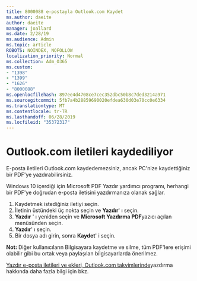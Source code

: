 ```yaml
---
title: 8000088 e-postayla Outlook.com Kaydet
ms.author: daeite
author: daeite
manager: joallard
ms.date: 2/28/19
ms.audience: Admin
ms.topic: article
ROBOTS: NOINDEX, NOFOLLOW
localization_priority: Normal
ms.collection: Adm_O365
ms.custom:
- "1398"
- "1399"
- "1626"
- "8000088"
ms.openlocfilehash: 897ee4d4708ce7cec352dbc50b8c7ded3214a971
ms.sourcegitcommit: 5fb7a4b28859690020efdea630d03e70cc0e6334
ms.translationtype: MT
ms.contentlocale: tr-TR
ms.lasthandoff: 06/28/2019
ms.locfileid: "35372317"
---
```

# <a name="saving-messages-in-outlookcom"></a>Outlook.com iletileri kaydediliyor

E-posta iletileri Outlook.com kaydedemezsiniz, ancak PC'nize kaydettiğiniz bir PDF'ye yazdırabilirsiniz.

Windows 10 içerdiği için Microsoft PDF Yazdır yardımcı programı, herhangi bir PDF'ye doğrudan e-posta iletisini yazdırmanıza olanak sağlar.

1. Kaydetmek istediğiniz iletiyi seçin.
2. İletinin üstündeki üç nokta seçin ve **Yazdır**' ı seçin.
3. **Yazdır** ' ı yeniden seçin ve **Microsoft Yazdırma PDF**yazıcı açılan menüsünden seçin.
4. **Yazdır**' ı seçin.
5. Bir dosya adı girin, sonra **Kaydet**' i seçin.

**Not:** Diğer kullanıcıların Bilgisayara kaydetme ve silme, tüm PDF'lere erişimi olabilir gibi bu ortak veya paylaşılan bilgisayarlarda önerilmez.

[Yazdır e-posta iletileri ve ekleri, Outlook.com takvimlerinde](https://support.office.com/article/c835b8e5-b310-4cab-ac15-b6eb95149855)yazdırma hakkında daha fazla bilgi için bkz.